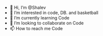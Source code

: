 - 👋 Hi, I’m @Shalev
- 👀 I’m interested in code, DB. and basketball
- 🌱 I’m currently learning Code
- 💞️ I’m looking to collaborate on Code
- 📫 How to reach me Code

<!---
Supff/Supff is a ✨ special ✨ repository because its `README.md` (this file) appears on your GitHub profile.
You can click the Preview link to take a look at your changes.
--->
